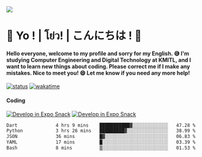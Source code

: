 <a href="#">
  <img src="https://user-images.githubusercontent.com/53619535/207896410-fee92aa4-65f2-4b27-91d3-86f8424178d3.gif" />
</a>

# 👋 Yo ! | โย่ว! | こんにちは ! 👋

<h4>Hello everyone, welcome to my profile and sorry for my English. 😅
I'm studying Computer Engineering and Digital Technology at KMITL, and I want to learn new things about coding. Please correct me if I make any mistakes. Nice to meet you! 😄
Let me know if you need any more help!</h4>

[![status](https://img.shields.io/badge/Freelance_status-Not_Avaliable-red)](https://whyzotee.vercel.app)
[![wakatime](https://wakatime.com/badge/user/3ff4daa0-dc37-4cca-9446-11cce239b396.svg)](https://wakatime.com/@3ff4daa0-dc37-4cca-9446-11cce239b396)

#### Coding
[![Develop in Expo Snack](https://img.shields.io/badge/Flutter-119EFF.svg?style=for-the-badge&logo=flutter&labelColor=FFF&logoColor=119EFF)](https://flutter.dev/)
[![Develop in Expo Snack](https://img.shields.io/badge/Expo-000.svg?style=for-the-badge&logo=EXPO&labelColor=FFF&logoColor=000)](https://expo.dev/)

<!--START_SECTION:waka-->

```txt
Dart              4 hrs 9 mins    ███████████▓░░░░░░░░░░░░░   47.28 %
Python            3 hrs 26 mins   █████████▓░░░░░░░░░░░░░░░   38.99 %
JSON              36 mins         █▓░░░░░░░░░░░░░░░░░░░░░░░   06.83 %
YAML              17 mins         █░░░░░░░░░░░░░░░░░░░░░░░░   03.39 %
Bash              8 mins          ▒░░░░░░░░░░░░░░░░░░░░░░░░   01.53 %
```

<!--END_SECTION:waka-->
